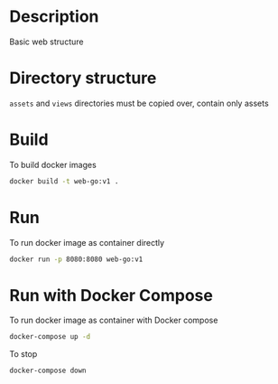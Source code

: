 # Description
Basic web structure

# Directory structure
`assets` and `views` directories must be copied over, contain only assets

# Build
To build docker images
```sh
docker build -t web-go:v1 .
```

# Run
To run docker image as container directly
```sh
docker run -p 8080:8080 web-go:v1
```

# Run with Docker Compose
To run docker image as container with Docker compose

```sh
docker-compose up -d
```

To stop
```sh
docker-compose down
```
